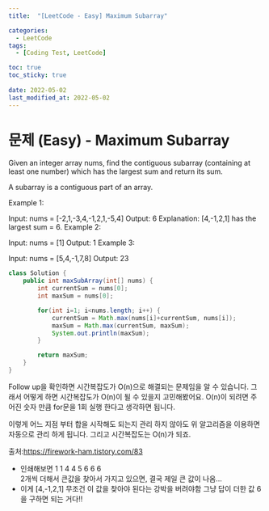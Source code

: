 ```yaml
---
title:  "[LeetCode - Easy] Maximum Subarray"

categories:
  - LeetCode
tags:
  - [Coding Test, LeetCode]

toc: true
toc_sticky: true
 
date: 2022-05-02
last_modified_at: 2022-05-02
---
```


# 문제 (Easy) - Maximum Subarray


Given an integer array nums, find the contiguous subarray (containing at least one number) which has the largest sum and return its sum.

A subarray is a contiguous part of an array.



Example 1:

Input: nums = [-2,1,-3,4,-1,2,1,-5,4]
Output: 6
Explanation: [4,-1,2,1] has the largest sum = 6.
Example 2:

Input: nums = [1]
Output: 1
Example 3:

Input: nums = [5,4,-1,7,8]
Output: 23

```java
class Solution {
    public int maxSubArray(int[] nums) {
        int currentSum = nums[0];
        int maxSum = nums[0];

        for(int i=1; i<nums.length; i++) {
            currentSum = Math.max(nums[i]+currentSum, nums[i]);
            maxSum = Math.max(currentSum, maxSum);
            System.out.println(maxSum);
        }

        return maxSum;
    }
}
```


Follow up을 확인하면 시간복잡도가 O(n)으로 해결되는 문제임을 알 수 있습니다.
그래서 어떻게 하면 시간복잡도가 O(n)이 될 수 있을지 고민해봤어요.
O(n)이 되려면 주어진 숫자 만큼 for문을 1회 실행 한다고 생각하면 됩니다.

이렇게 어느 지점 부터 합을 시작해도 되는지 관리 하지 않아도 위 알고리즘을 이용하면 자동으로 관리 하게 됩니다.
그리고 시간복잡도는 O(n)가 되죠.

출처:https://firework-ham.tistory.com/83

- 인쇄해보면 
  1
  1
  4
  4
  5
  6
  6
  6   
  2개씩 더해서 큰값을 찾아서 가지고 있으면, 결국 제일 큰 값이 나옴...
- 이게 [4,-1,2,1] 무조건 이 값을 찾아야 된다는 강박을 버려야함
    그냥  답이 더한 값 6을 구하면 되는 거다!!